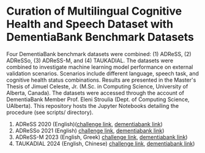 # Curation of Multilingual Cognitive Health and Speech Dataset with DementiaBank Benchmark Datasets

Four DementiaBank benchmark datasets were combined: (1) ADReSS, (2) ADReSSo, (3) ADReSS-M, and (4) TAUKADIAL. The datasets were combined to investigate machine learning model performance on external validation scenarios. Scenarios include different language, speech task, and cognitive health status combinations. Results are presented in the Master's Thesis of Jimuel Celeste, Jr. (M.Sc. in Computing Science, University of Alberta, Canada). The datasets were accessed through the account of DementiaBank Member Prof. Eleni Stroulia (Dept. of Computing Science, UAlberta). This repository hosts the Jupyter Notebooks detailing the procedure (see scripts/ directory).

1. ADReSS 2020 (English)([challenge link](https://luzs.gitlab.io/adress/), [dementiabank link](https://talkbank.org/dementia/ADReSS-2020/index.html))
2. ADReSSo 2021 (English) [challenge link](https://luzs.gitlab.io/adresso-2021/), [dementiabank link](https://talkbank.org/dementia/ADReSSo-2021/index.html))
3. ADReSS-M 2023 (English, Greek) [challenge link](https://luzs.gitlab.io/madress-2023/), [dementiabank link](https://talkbank.org/dementia/ADReSS-M/index.html))
4. TAUKADIAL 2024 (English, Chinese) [challenge link](https://taukadial-luzs-69e3bf4b9878b99a6f03aea43776344580b77b9fe54725f4.gitlab.io/), [dementiabank link](https://talkbank.org/dementia/TAUKADIAL/index.html))
